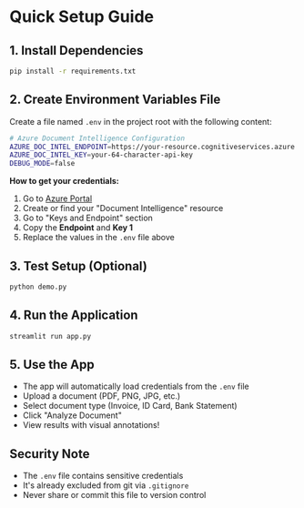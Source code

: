# Quick Setup Guide

## 1. Install Dependencies
```bash
pip install -r requirements.txt
```

## 2. Create Environment Variables File

Create a file named `.env` in the project root with the following content:

```bash
# Azure Document Intelligence Configuration
AZURE_DOC_INTEL_ENDPOINT=https://your-resource.cognitiveservices.azure.com/
AZURE_DOC_INTEL_KEY=your-64-character-api-key
DEBUG_MODE=false
```

**How to get your credentials:**
1. Go to [Azure Portal](https://portal.azure.com)
2. Create or find your "Document Intelligence" resource
3. Go to "Keys and Endpoint" section
4. Copy the **Endpoint** and **Key 1**
5. Replace the values in the `.env` file above

## 3. Test Setup (Optional)
```bash
python demo.py
```

## 4. Run the Application
```bash
streamlit run app.py
```

## 5. Use the App
- The app will automatically load credentials from the `.env` file
- Upload a document (PDF, PNG, JPG, etc.)
- Select document type (Invoice, ID Card, Bank Statement)
- Click "Analyze Document"
- View results with visual annotations!

## Security Note
- The `.env` file contains sensitive credentials
- It's already excluded from git via `.gitignore`
- Never share or commit this file to version control 